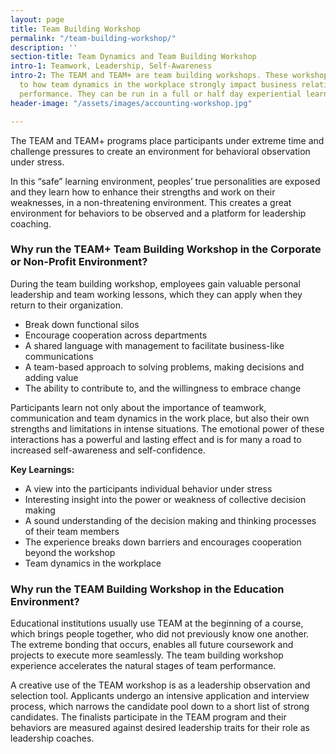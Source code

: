 ```yaml
---
layout: page
title: Team Building Workshop
permalink: "/team-building-workshop/"
description: ''
section-title: Team Dynamics and Team Building Workshop
intro-1: Teamwork, Leadership, Self-Awareness
intro-2: The TEAM and TEAM+ are team building workshops. These workshops expose participants
  to how team dynamics in the workplace strongly impact business relationships and
  performance. They can be run in a full or half day experiential learning workshop.
header-image: "/assets/images/accounting-workshop.jpg"

---
```

The TEAM and TEAM+ programs place participants under extreme time and challenge pressures to create an environment for behavioral observation under stress.

In this “safe” learning environment, peoples’ true personalities are exposed and they learn how to enhance their strengths and work on their weaknesses, in a non-threatening environment. This creates a great environment for behaviors to be observed and a platform for leadership coaching.

### Why run the TEAM+ Team Building Workshop in the Corporate or Non-Profit Environment?

During the team building workshop, employees gain valuable personal leadership and team working lessons, which they can apply when they return to their organization.

- Break down functional silos
- Encourage cooperation across departments
- A shared language with management to facilitate business-like communications
- A team-based approach to solving problems, making decisions and adding value
- The ability to contribute to, and the willingness to embrace change

Participants learn not only about the importance of teamwork, communication and team dynamics in the work place, but also their own strengths and limitations in intense situations. The emotional power of these interactions has a powerful and lasting effect and is for many a road to increased self-awareness and self-confidence.

**Key Learnings:**

- A view into the participants individual behavior under stress
- Interesting insight into the power or weakness of collective decision making
- A sound understanding of the decision making and thinking processes of their team members
- The experience breaks down barriers and encourages cooperation beyond the workshop
- Team dynamics in the workplace

### Why run the TEAM Building Workshop in the Education Environment?
  
Educational institutions usually use TEAM at the beginning of a course, which brings people together, who did not previously know one another. The extreme bonding that occurs, enables all future coursework and projects to execute more seamlessly. The team building workshop experience accelerates the natural stages of team performance.

A creative use of the TEAM workshop is as a leadership observation and selection tool. Applicants undergo an intensive application and interview process, which narrows the candidate pool down to a short list of strong candidates. The finalists participate in the TEAM program and their behaviors are measured against desired leadership traits for their role as leadership coaches.
